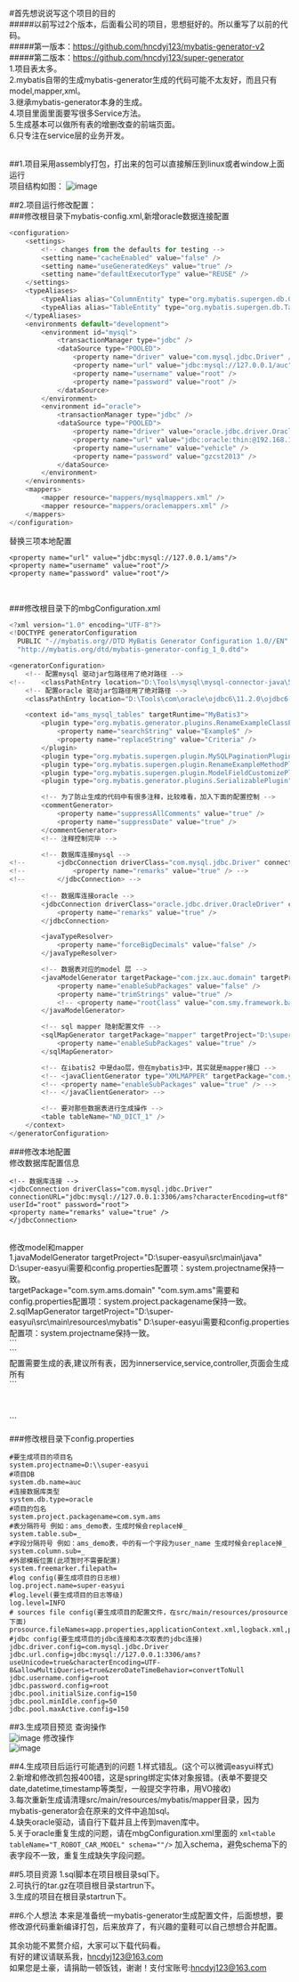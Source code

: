 #首先想说说写这个项目的目的<br/>
#####以前写过2个版本，后面看公司的项目，思想挺好的。所以重写了以前的代码。<br/>
#####第一版本：https://github.com/hncdyj123/mybatis-generator-v2<br/>
#####第二版本：https://github.com/hncdyj123/super-generator<br/>
1.项目表太多。<br/>
2.mybatis自带的生成mybatis-generator生成的代码可能不太友好，而且只有model,mapper,xml。<br/>
3.继承mybatis-generator本身的生成。<br/>
4.项目里面里面要写很多Service方法。<br/>
5.生成基本可以做所有表的增删改查的前端页面。<br/>
6.只专注在service层的业务开发。<br/>
<br/>

##1.项目采用assembly打包，打出来的包可以直接解压到linux或者window上面运行<br/>
项目结构如图：
![image](https://github.com/hncdyj123/super-mybatis-generator/blob/master/image/project.jpg)

##2.项目运行修改配置：<br/>
###修改根目录下mybatis-config.xml,新增oracle数据连接配置<br/>
```javascript
<configuration>
	<settings>
		<!-- changes from the defaults for testing -->
		<setting name="cacheEnabled" value="false" />
		<setting name="useGeneratedKeys" value="true" />
		<setting name="defaultExecutorType" value="REUSE" />
	</settings>
	<typeAliases>
		<typeAlias alias="ColumnEntity" type="org.mybatis.supergen.db.ColumnEntity" />
		<typeAlias alias="TableEntity" type="org.mybatis.supergen.db.TableEntity" />
	</typeAliases>
	<environments default="development">
		<environment id="mysql">
			<transactionManager type="jdbc" />
			<dataSource type="POOLED">
				<property name="driver" value="com.mysql.jdbc.Driver" />
				<property name="url" value="jdbc:mysql://127.0.0.1/auc" />
				<property name="username" value="root" />
				<property name="password" value="root" />
			</dataSource>
		</environment>
		<environment id="oracle">
			<transactionManager type="jdbc" />
			<dataSource type="POOLED">
				<property name="driver" value="oracle.jdbc.driver.OracleDriver" />
				<property name="url" value="jdbc:oracle:thin:@192.168.1.20:1521:vehicle" />
				<property name="username" value="vehicle" />
				<property name="password" value="gzcst2013" />
			</dataSource>
		</environment>
	</environments>
	<mappers>
		<mapper resource="mappers/mysqlmappers.xml" />
		<mapper resource="mappers/oraclemappers.xml" />
	</mappers>
</configuration>
```
替换三项本地配置<br/>
```
<property name="url" value="jdbc:mysql://127.0.0.1/ams"/>
<property name="username" value="root"/>
<property name="password" value="root"/>
```
<br/>

###修改根目录下的mbgConfiguration.xml<br/>

```javascript
<?xml version="1.0" encoding="UTF-8"?>
<!DOCTYPE generatorConfiguration
  PUBLIC "-//mybatis.org//DTD MyBatis Generator Configuration 1.0//EN"
  "http://mybatis.org/dtd/mybatis-generator-config_1_0.dtd">

<generatorConfiguration>
	<!-- 配置mysql 驱动jar包路径用了绝对路径 -->
<!-- 	<classPathEntry location="D:\Tools\mysql\mysql-connector-java\5.1.34\mysql-connector-java-5.1.34.jar" /> -->
	<!-- 配置oracle 驱动jar包路径用了绝对路径 -->
	<classPathEntry location="D:\Tools\com\oracle\ojdbc6\11.2.0\ojdbc6-11.2.0.jar" />

	<context id="ams_mysql_tables" targetRuntime="MyBatis3">
		<plugin type="org.mybatis.generator.plugins.RenameExampleClassPlugin">
			<property name="searchString" value="Example$" />
			<property name="replaceString" value="Criteria" />
		</plugin>
		<plugin type="org.mybatis.supergen.plugin.MySQLPaginationPlugin" />
		<plugin type="org.mybatis.supergen.plugin.RenameExampleMethodPlugin" />
		<plugin type="org.mybatis.supergen.plugin.ModelFieldCustomizePlugin" />
		<plugin type="org.mybatis.generator.plugins.SerializablePlugin" />

		<!-- 为了防止生成的代码中有很多注释，比较难看，加入下面的配置控制 -->
		<commentGenerator>
			<property name="suppressAllComments" value="true" />
			<property name="suppressDate" value="true" />
		</commentGenerator>
		<!-- 注释控制完毕 -->

		<!-- 数据库连接mysql -->
<!-- 		<jdbcConnection driverClass="com.mysql.jdbc.Driver" connectionURL="jdbc:mysql://127.0.0.1:3306/auc?characterEncoding=utf8" userId="root" password="root"> -->
<!-- 			<property name="remarks" value="true" /> -->
<!-- 		</jdbcConnection> -->
		
		<!-- 数据库连接oracle -->
		<jdbcConnection driverClass="oracle.jdbc.driver.OracleDriver" connectionURL="jdbc:oracle:thin:@192.168.1.28:1521:vehicle" userId="vehicle" password="gzcst2013">
			<property name="remarks" value="true" />
		</jdbcConnection>

		<javaTypeResolver>
			<property name="forceBigDecimals" value="false" />
		</javaTypeResolver>

		<!-- 数据表对应的model 层 -->
		<javaModelGenerator targetPackage="com.jzx.auc.domain" targetProject="D:\super-easyui\src\main\java">
			<property name="enableSubPackages" value="false" />
			<property name="trimStrings" value="true" />
			<!-- <property name="rootClass" value="com.smy.framework.base.BaseEntity" /> -->
		</javaModelGenerator>

		<!-- sql mapper 隐射配置文件 -->
		<sqlMapGenerator targetPackage="mapper" targetProject="D:\super-easyui\src\main\resources\mybatis">
			<property name="enableSubPackages" value="true" />
		</sqlMapGenerator>

		<!-- 在ibatis2 中是dao层，但在mybatis3中，其实就是mapper接口 -->
		<!-- <javaClientGenerator type="XMLMAPPER" targetPackage="com.yihaomen.inter" targetProject="src"> -->
		<!-- <property name="enableSubPackages" value="true" /> -->
		<!-- </javaClientGenerator> -->

		<!-- 要对那些数据表进行生成操作 -->
		<table tableName="ND_DICT_1" />
	</context>
</generatorConfiguration>
```

###修改本地配置<br/>
修改数据库配置信息<br/>
```
<!-- 数据库连接 -->
<jdbcConnection driverClass="com.mysql.jdbc.Driver" connectionURL="jdbc:mysql://127.0.0.1:3306/ams?characterEncoding=utf8" userId="root" password="root">
<property name="remarks" value="true" />
</jdbcConnection>
```
<br/>
修改model和mapper<br/>
1.javaModelGenerator targetProject="D:\super-easyui\src\main\java"  D:\super-easyui需要和config.properties配置项：system.projectname保持一致。<br/>
targetPackage="com.sym.ams.domain" "com.sym.ams"需要和config.properties配置项：system.project.packagename保持一致。
2.sqlMapGenerator targetProject="D:\super-easyui\src\main\resources\mybatis" D:\super-easyui需要和config.properties配置项：system.projectname保持一致。<br/>
```
<!-- 数据表对应的model 层 --><br/>
<javaModelGenerator targetPackage="com.sym.ams.domain" targetProject="D:\super-easyui\src\main\java">
<property name="enableSubPackages" value="false" />
<property name="trimStrings" value="true" />
<!-- <property name="rootClass" value="com.smy.framework.base.BaseEntity" /> -->
</javaModelGenerator>
<!-- sql mapper 隐射配置文件 -->
<sqlMapGenerator targetPackage="mapper" targetProject="D:\super-easyui\src\main\resources\mybatis">
<property name="enableSubPackages" value="true" />
</sqlMapGenerator>
```
<br/>
配置需要生成的表,建议所有表，因为innerservice,service,controller,页面会生成所有<br/>
```
<!-- 要对那些数据表进行生成操作 -->
<table tableName="ams_operator_channel" />
<table tableName="ams_operator_activity" />
<table tableName="ams_operator_originality" />
```
<br/>

###修改根目录下config.properties
```
#要生成项目的项目名
system.projectname=D:\\super-easyui
#项目DB
system.db.name=auc
#连接数据库类型
system.db.type=oracle
#项目的包名
system.project.packagename=com.sym.ams
#表分隔符号 例如：ams_demo表，生成时候会replace掉_
system.table.sub=_
#字段分隔符号 例如：ams_demo表，中的有一个字段为user_name 生成时候会replace掉_
system.column.sub=_
#外部模板位置(此项暂时不需要配置)
system.freemarker.filepath=
#log config(要生成项目的日志根)
log.project.name=super-easyui
#log.level(要生成项目的日志等级)
log.level=INFO
# sources file config(要生成项目的配置文件，在src/main/resources/prosource下面)
prosource.fileNames=app.properties,applicationContext.xml,logback.xml,pom.xml
#jdbc config(要生成项目的jdbc连接和本次取表的jdbc连接)
jdbc.driver.config=com.mysql.jdbc.Driver
jdbc.url.config=jdbc:mysql://127.0.0.1:3306/ams?useUnicode=true&characterEncoding=UTF-8&allowMultiQueries=true&zeroDateTimeBehavior=convertToNull
jdbc.username.config=root
jdbc.password.config=root
jdbc.pool.initialSize.config=150
jdbc.pool.minIdle.config=50
jdbc.pool.maxActive.config=150
```

##3.生成项目预览
查询操作<br/>
![image](https://github.com/hncdyj123/super-mybatis-generator/blob/master/image/search.jpg)
修改操作<br/>
![image](https://github.com/hncdyj123/super-mybatis-generator/blob/master/image/update.jpg)

##4.生成项目后运行可能遇到的问题
1.样式错乱。(这个可以微调easyui样式)<br/>
2.新增和修改抓包报400错，这是spring绑定实体对象报错。(表单不要提交date,datetime,timestamp等类型，一般提交字符串，用VO接收)<br/>
3.每次重新生成请清理src/main/resources/mybatis/mapper目录，因为mybatis-generator会在原来的文件中追加sql。<br/>
4.缺失oracle驱动，请自行下载并且上传到maven库中。<br/>
5.关于oracle重复生成的问题，请在mbgConfiguration.xml里面的
```xml<table tableName="T_ROBOT_CAR_MODEL" schema=""/>```
加入schema，避免schema下的表字段不一致，重复生成缺失字段问题。

##5.项目资源
1.sql脚本在项目根目录sql下。<br/>
2.可执行的tar.gz在项目根目录startrun下。<br/>
3.生成的项目在根目录startrun下。<br/>

##6.个人想法
本来是准备统一mybatis-generator生成配置文件，后面想想，要修改源代码重新编译打包，后来放弃了，有兴趣的童鞋可以自己想想合并配置。

其余功能不累赘介绍，大家可以下载代码看。<br/>
有好的建议请联系我，hncdyj123@163.com <br/>
如果您是土豪，请捐助一顿饭钱，谢谢！支付宝账号:hncdyj123@163.com <br/>
